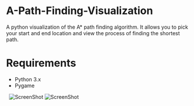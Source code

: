 # A-Path-Finding-Visualization
A python visualization of the A* path finding algorithm. It allows you to pick your start and end location and view the process of finding the shortest path.

# Requirements
- Python 3.x
- Pygame

&nbsp;
![ScreenShot](https://raw.github.com/SiddhantReddy/Pathfinding_Algorithm/master/Screenshot01.png)
![ScreenShot](https://raw.github.com/SiddhantReddy/Pathfinding_Algorithm/master/Screenshot02.png)
